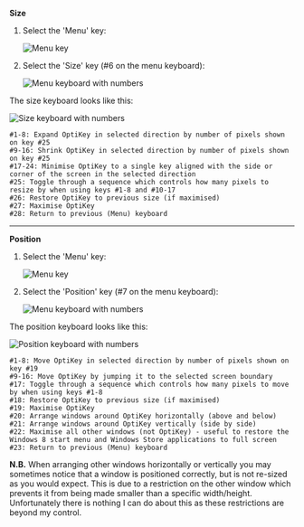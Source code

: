 **Size**

1. Select the 'Menu' key:

    ![Menu key](http://juliussweetland.github.io/OptiKey/images/Key_Menu_Up.png)

2. Select the 'Size' key (#6 on the menu keyboard):

    ![Menu keyboard with numbers](http://juliussweetland.github.io/OptiKey/images/Keyboard_Menu_Numbered.png)

The size keyboard looks like this:

![Size keyboard with numbers](http://juliussweetland.github.io/OptiKey/images/Keyboard_Size_Numbered.png)

    #1-8: Expand OptiKey in selected direction by number of pixels shown on key #25
    #9-16: Shrink OptiKey in selected direction by number of pixels shown on key #25
    #17-24: Minimise OptiKey to a single key aligned with the side or corner of the screen in the selected direction
    #25: Toggle through a sequence which controls how many pixels to resize by when using keys #1-8 and #10-17
    #26: Restore OptiKey to previous size (if maximised)
    #27: Maximise OptiKey
    #28: Return to previous (Menu) keyboard

---

**Position**

1. Select the 'Menu' key:

    ![Menu key](http://juliussweetland.github.io/OptiKey/images/Key_Menu_Up.png)

2. Select the 'Position' key (#7 on the menu keyboard):

    ![Menu keyboard with numbers](http://juliussweetland.github.io/OptiKey/images/Keyboard_Menu_Numbered.png)

The position keyboard looks like this:

![Position keyboard with numbers](http://juliussweetland.github.io/OptiKey/images/Keyboard_Position_Numbered.png)

    #1-8: Move OptiKey in selected direction by number of pixels shown on key #19
    #9-16: Move OptiKey by jumping it to the selected screen boundary
    #17: Toggle through a sequence which controls how many pixels to move by when using keys #1-8
    #18: Restore OptiKey to previous size (if maximised)
    #19: Maximise OptiKey
    #20: Arrange windows around OptiKey horizontally (above and below)
    #21: Arrange windows around OptiKey vertically (side by side)
    #22: Maximise all other windows (not OptiKey) - useful to restore the Windows 8 start menu and Windows Store applications to full screen
    #23: Return to previous (Menu) keyboard

**N.B.** When arranging other windows horizontally or vertically you may sometimes notice that a window is positioned correctly, but is not re-sized as you would expect. This is due to a restriction on the other window which prevents it from being made smaller than a specific width/height. Unfortunately there is nothing I can do about this as these restrictions are beyond my control.